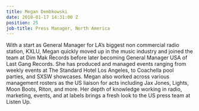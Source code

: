 ```yaml
---
title: Megan Dembkowski
date: 2018-01-17 14:31:00 Z
position: 25
job-title: Press Manager, North America
---
```


With a start as General Manager for LA’s biggest non commercial radio station, KXLU, Megan quickly moved up in the music industry and joined the team at Dim Mak Records before later becoming General Manager USA of Last Gang Records. She has produced and managed events ranging from weekly events at The Standard Hotel Los Angeles, to Coachella pool parties, and SXSW showcases. Megan also worked across  various management rosters as the US liaison for acts including Jax Jones, Lights, Moon Boots, Riton, and more. Her depth of knowledge working in radio, marketing, events, and at labels brings a fresh look to the US press team at Listen Up.